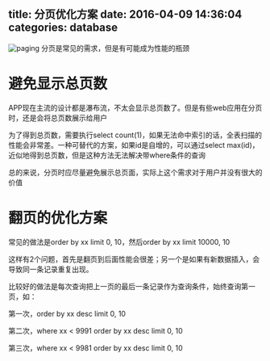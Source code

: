 title: 分页优化方案
date: 2016-04-09 14:36:04
categories: database
---
![paging](http://pic.kyfxbl.com/paging.jpeg)
分页是常见的需求，但是有可能成为性能的瓶颈
<!--more-->

# 避免显示总页数

APP现在主流的设计都是瀑布流，不太会显示总页数了。但是有些web应用在分页时，还是会将总页数展示给用户

为了得到总页数，需要执行select count(1)，如果无法命中索引的话，全表扫描的性能会非常差。一种可替代的方案，如果id是自增的，可以通过select max(id)，近似地得到总页数，但是这种方法无法解决带where条件的查询

总的来说，分页时应尽量避免展示总页面，实际上这个需求对于用户并没有很大的价值

# 翻页的优化方案

常见的做法是order by xx limit 0, 10，然后order by xx limit 10000, 10

这样有2个问题，首先是翻页到后面性能会很差；另一个是如果有新数据插入，会导致同一条记录重复出现。

比较好的做法是每次查询把上一页的最后一条记录作为查询条件，始终查询第一页，如：

第一次，order by xx desc limit 0, 10

第二次，where xx &lt; 9991 order by xx desc limit 0, 10

第三次，where xx &lt; 9981 order by xx desc limit 0, 10